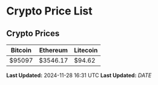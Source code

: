 # Crypto Price List

## Crypto Prices
| Bitcoin | Ethereum | Litecoin |
| ------- | -------- | -------- |
| $95097 | $3546.17 | $94.62 |
**Last Updated:** 2024-11-28 16:31 UTC
**Last Updated:** $DATE$
